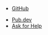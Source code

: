 - [GitHub](https://github.com/IO-Design-Team/hive_ce)
<!-- - [Samples](https://github.com/IO-Design-Team/hive_ce_samples) -->
- [Pub.dev](https://pub.dev/packages/hive_ce)
- [Ask for Help](https://github.com/IO-Design-Team/hive_ce/issues/new?assignees=&labels=question&template=question.md&title=)
